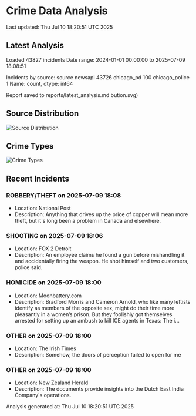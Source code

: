 # Crime Data Analysis
Last updated: Thu Jul 10 18:20:51 UTC 2025

## Latest Analysis

Loaded 43827 incidents
Date range: 2024-01-01 00:00:00 to 2025-07-09 18:08:51

Incidents by source:
source
newsapi           43726
chicago_pd          100
chicago_police        1
Name: count, dtype: int64

Report saved to reports/latest_analysis.md
bution.svg)

## Source Distribution
![Source Distribution](images/source_distribution.svg)

## Crime Types
![Crime Types](images/crime_types.svg)

## Recent Incidents

### ROBBERY/THEFT on 2025-07-09 18:08
- Location: National Post
- Description: Anything that drives up the price of copper will mean more theft, but it's long been a problem in Canada and elsewhere.


### SHOOTING on 2025-07-09 18:06
- Location: FOX 2 Detroit
- Description: An employee claims he found a gun before mishandling it and accidentally firing the weapon. He shot himself and two customers, police said.


### HOMICIDE on 2025-07-09 18:00
- Location: Moonbattery.com
- Description: Bradford Morris and Cameron Arnold, who like many leftists identify as members of the opposite sex, might do their time more pleasantly in a women’s prison. But they foolishly got themselves arrested for setting up an ambush to kill ICE agents in Texas: The i…


### OTHER on 2025-07-09 18:00
- Location: The Irish Times
- Description: Somehow, the doors of perception failed to open for me


### OTHER on 2025-07-09 18:00
- Location: New Zealand Herald
- Description: The documents provide insights into the Dutch East India Company's operations.

Analysis generated at: Thu Jul 10 18:20:51 UTC 2025
